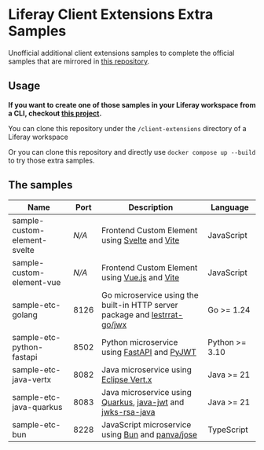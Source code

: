 # Liferay Client Extensions Extra Samples

Unofficial additional client extensions samples to complete the official samples that are mirrored
in [this repository](https://github.com/lgdd/liferay-client-extensions-samples).

## Usage

**If you want to create one of those samples in your Liferay workspace from a CLI,
checkout [this project](https://github.com/lgdd/lfr-cli).**

You can clone this repository under the `/client-extensions` directory of a Liferay workspace

Or you can clone this repository and directly use `docker compose up --build` to try those extra
samples.

## The samples

| **Name**                     | **Port** | **Description**                                                                                                                                                   | **Language**   |
|------------------------------|----------|-------------------------------------------------------------------------------------------------------------------------------------------------------------------|----------------|
| sample-custom-element-svelte | _N/A_    | Frontend Custom Element using [Svelte](https://svelte.dev/) and [Vite](https://vite.dev/)                                                                         | JavaScript     |
| sample-custom-element-vue    | _N/A_    | Frontend Custom Element using [Vue.js](https://vuejs.org/) and [Vite](https://vite.dev/)                                                                          | JavaScript     |
| sample-etc-golang            | 8126     | Go microservice using the built-in HTTP server package and [lestrrat-go/jwx](https://github.com/lestrrat-go/jwx)                                                  | Go >= 1.24     |
| sample-etc-python-fastapi    | 8502     | Python microservice using [FastAPI](https://fastapi.tiangolo.com/) and [PyJWT](https://pyjwt.readthedocs.io/en/stable/)                                           | Python >= 3.10 |
| sample-etc-java-vertx        | 8082     | Java microservice using [Eclipse Vert.x](https://vertx.io/)                                                                                                       | Java >= 21     |
| sample-etc-java-quarkus      | 8083     | Java microservice using [Quarkus](https://quarkus.io/), [java-jwt](https://github.com/auth0/java-jwt) and [jwks-rsa-java](https://github.com/auth0/jwks-rsa-java) | Java >= 21     |
| sample-etc-bun               | 8228     | JavaScript microservice using [Bun](https://quarkus.io/) and [panva/jose](https://github.com/panva/jose)                                                          | TypeScript     |